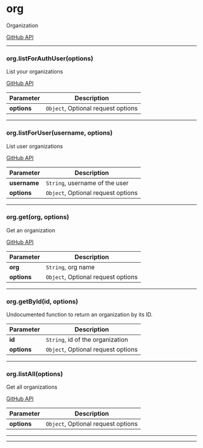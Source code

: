 # org

Organization

[GitHub API](https://developer.github.com/v3/orgs/)



* * *

### org.listForAuthUser(options) 

List your organizations

[GitHub API](https://developer.github.com/v3/orgs/#list-your-organizations)

**Parameter**| **Description** |
--------------|---------------
**options** | `Object`, Optional request options|




---------------------------

### org.listForUser(username, options) 

List user organizations

[GitHub API](https://developer.github.com/v3/orgs/#list-user-organizations)

**Parameter**| **Description** |
--------------|---------------
**username** | `String`, username of the user|
**options** | `Object`, Optional request options|




---------------------------

### org.get(org, options) 

Get an organization

[GitHub API](https://developer.github.com/v3/orgs/#get-an-organization)

**Parameter**| **Description** |
--------------|---------------
**org** | `String`, org name|
**options** | `Object`, Optional request options|




---------------------------

### org.getById(id, options) 

Undocumented function to return an organization by its ID.

**Parameter**| **Description** |
--------------|---------------
**id** | `String`, id of the organization|
**options** | `Object`, Optional request options|




---------------------------

### org.listAll(options) 

Get all organizations

[GitHub API](https://developer.github.com/v3/orgs/#list-all-organizations)

**Parameter**| **Description** |
--------------|---------------
**options** | `Object`, Optional request options|




---------------------------


* * *










